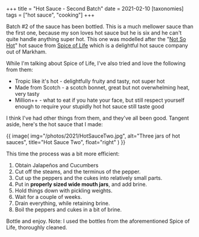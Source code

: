 +++
title = "Hot Sauce - Second Batch"
date = 2021-02-10
[taxonomies]
tags = ["hot sauce", "cooking"]
+++

Batch #2 of the sauce has been bottled. This is a much mellower sauce than the first one, because my son loves hot sauce
but he is six and he can't quite handle anything super hot. This one was modelled after the 
"[Not So Hot](https://spiceoflifeselections.com/collections/all-products/products/not-so-hot)" hot sauce from 
[Spice of Life](https://spiceoflifeselections.com/) which is a delightful hot sauce company out of Markham. 

While I'm talking about Spice of Life, I've also tried and love the following from them:

* Tropic like it's hot - delightfully fruity and tasty, not super hot
* Made from Scotch - a scotch bonnet, great but not overwhelming heat, very tasty
* Million++ - what to eat if you hate your face, but still respect yourself enough to require your stupidly hot hot 
  sauce still taste good
  
I think I've had other things from them, and they've all been good. Tangent aside, here's the hot sauce that I made:

{{ image(
  img="/photos/2021/HotSauceTwo.jpg",
  alt="Three jars of hot sauces",
  title="Hot Sauce Two",
  float="right"
) }}

This time the process was a bit more efficient:

1. Obtain Jalapeños and Cucumbers
2. Cut off the steams, and the terminus of the pepper.
3. Cut up the peppers and the cukes into relatively small parts.
4. Put in **properly sized wide mouth jars**, and add brine.
5. Hold things down with pickling weights.
6. Wait for a couple of weeks.
7. Drain everything, while retaining brine.
8. Boil the peppers and cukes in a bit of brine.

Bottle and enjoy. Note: I used the bottles from the aforementioned Spice of Life, thoroughly cleaned.
